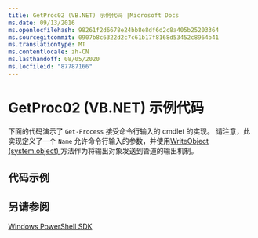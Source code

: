 ```yaml
---
title: GetProc02 (VB.NET) 示例代码 |Microsoft Docs
ms.date: 09/13/2016
ms.openlocfilehash: 98261f2d6678e24bb8e8df6d2c8a405b25203364
ms.sourcegitcommit: 0907b8c6322d2c7c61b17f8168d53452c8964b41
ms.translationtype: MT
ms.contentlocale: zh-CN
ms.lasthandoff: 08/05/2020
ms.locfileid: "87787166"
---
```

# <a name="getproc02-vbnet-sample-code"></a>GetProc02 (VB.NET) 示例代码

下面的代码演示了 `Get-Process` 接受命令行输入的 cmdlet 的实现。 请注意，此实现定义了一个 `Name` 允许命令行输入的参数，并使用[WriteObject (system.object) ](/dotnet/api/system.management.automation.cmdlet.writeobject?view=pscore-6.2.0#System_Management_Automation_Cmdlet_WriteObject_System_Object_System_Boolean_)方法作为将输出对象发送到管道的输出机制。

## <a name="code-sample"></a>代码示例

<!-- TODO!!!: review snippet reference  [!CODE [Msh_samplesgetproc02#getproc02vball](Msh_samplesgetproc02#getproc02vball)]  -->

## <a name="see-also"></a>另请参阅

[Windows PowerShell SDK](../windows-powershell-reference.md)
